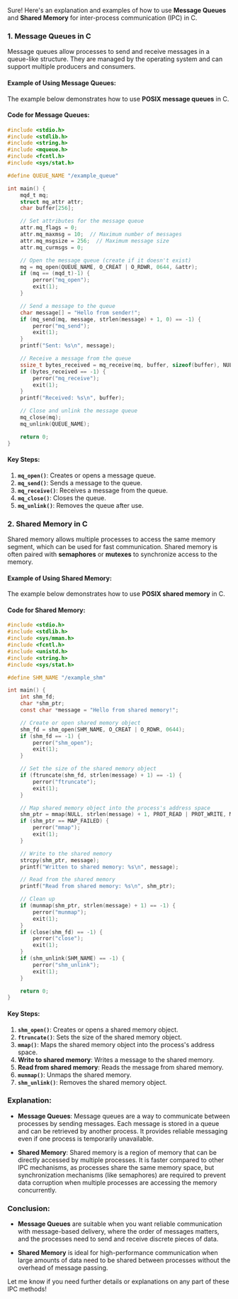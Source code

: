 Sure! Here's an explanation and examples of how to use **Message Queues** and **Shared Memory** for inter-process communication (IPC) in C.

### 1. **Message Queues in C**

Message queues allow processes to send and receive messages in a queue-like structure. They are managed by the operating system and can support multiple producers and consumers.

#### Example of Using Message Queues:
The example below demonstrates how to use **POSIX message queues** in C.

#### Code for Message Queues:
```c
#include <stdio.h>
#include <stdlib.h>
#include <string.h>
#include <mqueue.h>
#include <fcntl.h>
#include <sys/stat.h>

#define QUEUE_NAME "/example_queue"

int main() {
    mqd_t mq;
    struct mq_attr attr;
    char buffer[256];

    // Set attributes for the message queue
    attr.mq_flags = 0;
    attr.mq_maxmsg = 10;  // Maximum number of messages
    attr.mq_msgsize = 256;  // Maximum message size
    attr.mq_curmsgs = 0;

    // Open the message queue (create if it doesn't exist)
    mq = mq_open(QUEUE_NAME, O_CREAT | O_RDWR, 0644, &attr);
    if (mq == (mqd_t)-1) {
        perror("mq_open");
        exit(1);
    }

    // Send a message to the queue
    char message[] = "Hello from sender!";
    if (mq_send(mq, message, strlen(message) + 1, 0) == -1) {
        perror("mq_send");
        exit(1);
    }
    printf("Sent: %s\n", message);

    // Receive a message from the queue
    ssize_t bytes_received = mq_receive(mq, buffer, sizeof(buffer), NULL);
    if (bytes_received == -1) {
        perror("mq_receive");
        exit(1);
    }
    printf("Received: %s\n", buffer);

    // Close and unlink the message queue
    mq_close(mq);
    mq_unlink(QUEUE_NAME);

    return 0;
}
```

#### Key Steps:
1. **`mq_open()`**: Creates or opens a message queue.
2. **`mq_send()`**: Sends a message to the queue.
3. **`mq_receive()`**: Receives a message from the queue.
4. **`mq_close()`**: Closes the queue.
5. **`mq_unlink()`**: Removes the queue after use.

### 2. **Shared Memory in C**

Shared memory allows multiple processes to access the same memory segment, which can be used for fast communication. Shared memory is often paired with **semaphores** or **mutexes** to synchronize access to the memory.

#### Example of Using Shared Memory:
The example below demonstrates how to use **POSIX shared memory** in C.

#### Code for Shared Memory:
```c
#include <stdio.h>
#include <stdlib.h>
#include <sys/mman.h>
#include <fcntl.h>
#include <unistd.h>
#include <string.h>
#include <sys/stat.h>

#define SHM_NAME "/example_shm"

int main() {
    int shm_fd;
    char *shm_ptr;
    const char *message = "Hello from shared memory!";

    // Create or open shared memory object
    shm_fd = shm_open(SHM_NAME, O_CREAT | O_RDWR, 0644);
    if (shm_fd == -1) {
        perror("shm_open");
        exit(1);
    }

    // Set the size of the shared memory object
    if (ftruncate(shm_fd, strlen(message) + 1) == -1) {
        perror("ftruncate");
        exit(1);
    }

    // Map shared memory object into the process's address space
    shm_ptr = mmap(NULL, strlen(message) + 1, PROT_READ | PROT_WRITE, MAP_SHARED, shm_fd, 0);
    if (shm_ptr == MAP_FAILED) {
        perror("mmap");
        exit(1);
    }

    // Write to the shared memory
    strcpy(shm_ptr, message);
    printf("Written to shared memory: %s\n", message);

    // Read from the shared memory
    printf("Read from shared memory: %s\n", shm_ptr);

    // Clean up
    if (munmap(shm_ptr, strlen(message) + 1) == -1) {
        perror("munmap");
        exit(1);
    }
    if (close(shm_fd) == -1) {
        perror("close");
        exit(1);
    }
    if (shm_unlink(SHM_NAME) == -1) {
        perror("shm_unlink");
        exit(1);
    }

    return 0;
}
```

#### Key Steps:
1. **`shm_open()`**: Creates or opens a shared memory object.
2. **`ftruncate()`**: Sets the size of the shared memory object.
3. **`mmap()`**: Maps the shared memory object into the process's address space.
4. **Write to shared memory**: Writes a message to the shared memory.
5. **Read from shared memory**: Reads the message from shared memory.
6. **`munmap()`**: Unmaps the shared memory.
7. **`shm_unlink()`**: Removes the shared memory object.

### Explanation:
- **Message Queues**: Message queues are a way to communicate between processes by sending messages. Each message is stored in a queue and can be retrieved by another process. It provides reliable messaging even if one process is temporarily unavailable.
  
- **Shared Memory**: Shared memory is a region of memory that can be directly accessed by multiple processes. It is faster compared to other IPC mechanisms, as processes share the same memory space, but synchronization mechanisms (like semaphores) are required to prevent data corruption when multiple processes are accessing the memory concurrently.

### Conclusion:
- **Message Queues** are suitable when you want reliable communication with message-based delivery, where the order of messages matters, and the processes need to send and receive discrete pieces of data.
  
- **Shared Memory** is ideal for high-performance communication when large amounts of data need to be shared between processes without the overhead of message passing.

Let me know if you need further details or explanations on any part of these IPC methods!